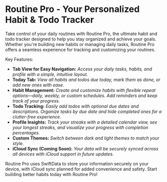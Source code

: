 # Routine Pro - Your Personalized Habit & Todo Tracker

Take control of your daily routines with Routine Pro, the ultimate habit and todo tracker designed to help you stay organized and achieve your goals. Whether you're building new habits or managing daily tasks, Routine Pro offers a seamless experience for tracking and customizing your routines.

Key Features:
- **Tab View for Easy Navigation:** _Access your daily tasks, habits, and profile with a simple, intuitive layout._
- **Today Tab:** _View all habits and todos due today, mark them as done, or add new ones with ease._
- **Habit Management:** _Create and customize habits with flexible repeat options—daily, weekly, or custom schedules. Add reminders and keep track of your progress._
- **Todo Tracking:** _Easily add todos with optional due dates and descriptions. Organize tasks by due date and hide completed ones for a clutter-free experience._
- **Profile Insights:** _Track your streaks with a detailed calendar view, see your longest streaks, and visualize your progress with completion percentages._
- **Custom Themes:** _Switch between dark and light themes to match your style._
- **iCloud Sync (Coming Soon):** _Your data will be securely synced across all devices with iCloud support in future updates._

Routine Pro uses SwiftData to store your information securely on your device, with iCloud sync planned for added convenience and safety. Start building better habits today with Routine Pro!
